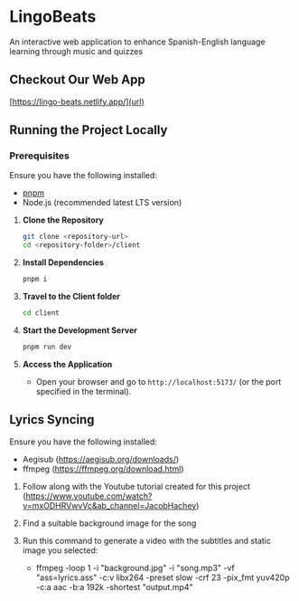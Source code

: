 # LingoBeats
An interactive web application to enhance Spanish-English language learning through music and quizzes

## Checkout Our Web App
[https://lingo-beats.netlify.app/](url) 

## Running the Project Locally

### Prerequisites
Ensure you have the following installed:
- [pnpm](https://pnpm.io/installation)
- Node.js (recommended latest LTS version)

1. **Clone the Repository**
   ```sh
   git clone <repository-url>
   cd <repository-folder>/client
   ```

2. **Install Dependencies**
   ```sh
   pnpm i
   ```

3. **Travel to the Client folder**
   ```sh
   cd client
   ```

4. **Start the Development Server**
   ```sh
   pnpm run dev
   ```

5. **Access the Application**
   - Open your browser and go to `http://localhost:5173/` (or the port specified in the terminal).
  
## Lyrics Syncing
Ensure you have the following installed: 
- Aegisub (https://aegisub.org/downloads/)
- ffmpeg (https://ffmpeg.org/download.html)
1. Follow along with the Youtube tutorial created for this project (https://www.youtube.com/watch?v=mxODHRVwvVc&ab_channel=JacobHachey)
   
3. Find a suitable background image for the song
   
4. Run this command to generate a video with the subtitles and static image you selected:
   - ffmpeg -loop 1 -i "background.jpg" -i "song.mp3" -vf "ass=lyrics.ass" -c:v libx264 -preset slow -crf 23 -pix_fmt yuv420p -c:a aac -b:a 192k -shortest "output.mp4"
